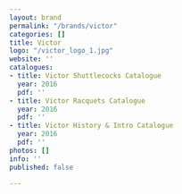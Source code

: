 ```yaml
---
layout: brand
permalink: "/brands/victor"
categories: []
title: Victor
logo: "/victor_logo_1.jpg"
website: ''
catalogues:
- title: Victor Shuttlecocks Catalogue
  year: 2016
  pdf: ''
- title: Victor Racquets Catalogue
  year: 2016
  pdf: ''
- title: Victor History & Intro Catalogue
  year: 2016
  pdf: ''
photos: []
info: ''
published: false

---
```

